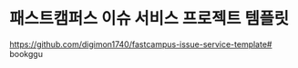 # 패스트캠퍼스 이슈 서비스 프로젝트 템플릿

https://github.com/digimon1740/fastcampus-issue-service-template#   b o o k g g u  
 